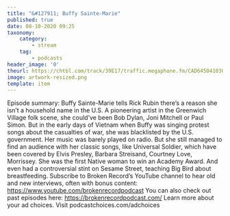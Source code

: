 ```yaml
---
title: "&#127911; Buffy Sainte-Marie"
published: true
date: 08-10-2020 09:25
taxonomy:
    category:
        - stream
    tag:
        - podcasts
header_image: '0'
theurl: https://chtbl.com/track/39E17/traffic.megaphone.fm/CAD6450410308.mp3
image: artwork-resized.png
template: item
--- 
```

Episode summary: Buffy Sainte-Marie tells Rick Rubin there’s a reason she isn’t a household name in the U.S. A pioneering artist in the Greenwich Village folk scene, she could’ve been Bob Dylan, Joni Mitchell or Paul Simon. But in the early days of Vietnam when Buffy was singing protest songs about the casualties of war, she was blacklisted by the U.S. government. Her music was barely played on radio. But she still managed to find an audience with her classic songs, like Universal Soldier, which have been covered by Elvis Presley, Barbara Streisand, Courtney Love, Morrissey. She was the first Native woman to win an Academy Award. And even had a controversial stint on Sesame Street, teaching Big Bird about breastfeeding. Subscribe to Broken Record’s YouTube channel to hear old and new interviews, often with bonus content: https://www.youtube.com/brokenrecordpodcast You can also check out past episodes here: https://brokenrecordpodcast.com/ Learn more about your ad choices. Visit podcastchoices.com/adchoices
